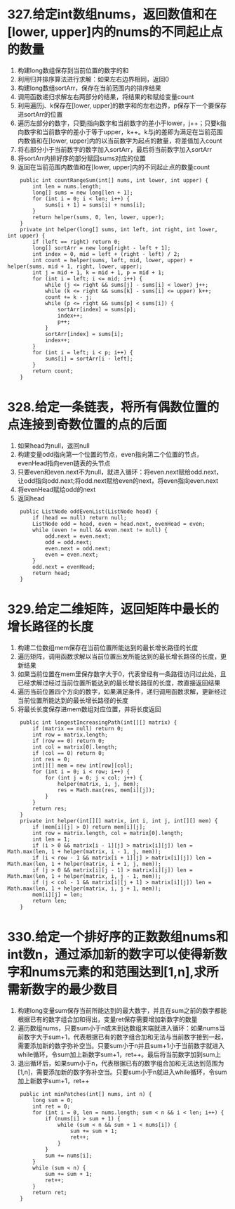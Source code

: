 # 327.给定int数组nums，返回数值和在[lower, upper]内的nums的不同起止点的数量
1. 构建long数组保存到当前位置的数字的和
2. 利用归并排序算法进行求解：如果左右边界相同，返回0
3. 构建long数组sortArr，保存在当前范围内的排序结果
4. 调用函数递归求解左右两部分的结果，将结果的和赋给变量count
5. 利用遍历j、k保存在[lower, upper]的数字和的左右边界，p保存下一个要保存进sortArr的位置
6. 遍历左部分的数字，只要j指向数字和当前数字的差小于lower，j++；只要k指向数字和当前数字的差小于等于upper，k++。k与j的差即为满足在当前范围内数值和在[lower, upper]内的以当前数字为起点的数量，将差值加入count
7. 将右部分小于当前数字的数字加入sortArr，最后将当前数字加入sortArr
8. 将sortArr内排好序的部分赋回sums对应的位置
9. 返回在当前范围内数值和在[lower, upper]内的不同起止点的数量count
```
    public int countRangeSum(int[] nums, int lower, int upper) {
        int len = nums.length;
        long[] sums = new long[len + 1];
        for (int i = 0; i < len; i++) {
            sums[i + 1] = sums[i] + nums[i];
        }
        return helper(sums, 0, len, lower, upper);
    }
    private int helper(long[] sums, int left, int right, int lower, int upper) {
        if (left == right) return 0;
        long[] sortArr = new long[right - left + 1];
        int index = 0, mid = left + (right - left) / 2;
        int count = helper(sums, left, mid, lower, upper) + helper(sums, mid + 1, right, lower, upper);
        int j = mid + 1, k = mid + 1, p = mid + 1;
        for (int i = left; i <= mid; i++) {
            while (j <= right && sums[j] - sums[i] < lower) j++;
            while (k <= right && sums[k] - sums[i] <= upper) k++;
            count += k - j;
            while (p <= right && sums[p] < sums[i]) {
                sortArr[index] = sums[p];
                index++;
                p++;
            }
            sortArr[index] = sums[i];
            index++;
        }
        for (int i = left; i < p; i++) {
            sums[i] = sortArr[i - left];
        }
        return count;
    }
```

# 328.给定一条链表，将所有偶数位置的点连接到奇数位置的点的后面
1. 如果head为null，返回null
2. 构建变量odd指向第一个位置的节点，even指向第二个位置的节点，evenHead指向even链表的头节点
3. 只要even和even.next不为null，就进入循环：将even.next赋给odd.next，让odd指向odd.next;将odd.next赋给even的next，将even指向even.next
4. 将evenHead赋给odd的next
5. 返回head
```
    public ListNode oddEvenList(ListNode head) {
        if (head == null) return null;
        ListNode odd = head, even = head.next, evenHead = even;
        while (even != null && even.next != null) {
            odd.next = even.next;
            odd = odd.next;
            even.next = odd.next;
            even = even.next;
        }
        odd.next = evenHead;
        return head;
    }
```

# 329.给定二维矩阵，返回矩阵中最长的增长路径的长度
1. 构建二位数组mem保存在当前位置所能达到的最长增长路径的长度
2. 遍历矩阵，调用函数求解以当前位置出发所能达到的最长增长路径的长度，更新结果
3. 如果当前位置在mem里保存数字大于0，代表曾经有一条路径访问过此处，且已经求解过经过当前位置所能达到的最长增长路径的长度，故直接返回结果
4. 遍历当前位置四个方向的数字，如果满足条件，递归调用函数求解，更新经过当前位置所能达到的最长增长路径的长度
5. 将最长长度保存进mem数组对应位置，并将长度返回
```
    public int longestIncreasingPath(int[][] matrix) {
        if (matrix == null) return 0;
        int row = matrix.length;
        if (row == 0) return 0;
        int col = matrix[0].length;
        if (col == 0) return 0;
        int res = 0;
        int[][] mem = new int[row][col];
        for (int i = 0; i < row; i++) {
            for (int j = 0; j < col; j++) {
                helper(matrix, i, j, mem);
                res = Math.max(res, mem[i][j]);
            }
        }
        return res;
    }
    private int helper(int[][] matrix, int i, int j, int[][] mem) {
        if (mem[i][j] > 0) return mem[i][j];
        int row = matrix.length, col = matrix[0].length;
        int len = 1;
        if (i > 0 && matrix[i - 1][j] > matrix[i][j]) len = Math.max(len, 1 + helper(matrix, i - 1, j, mem));
        if (i < row - 1 && matrix[i + 1][j] > matrix[i][j]) len = Math.max(len, 1 + helper(matrix, i + 1, j, mem));
        if (j > 0 && matrix[i][j - 1] > matrix[i][j]) len = Math.max(len, 1 + helper(matrix, i, j - 1, mem));
        if (j < col - 1 && matrix[i][j + 1] > matrix[i][j]) len = Math.max(len, 1 + helper(matrix, i, j + 1, mem));
        mem[i][j] = len;
        return len;
    }
```

# 330.给定一个排好序的正数数组nums和int数n，通过添加新的数字可以使得新数字和nums元素的和范围达到[1,n],求所需新数字的最少数目
1. 构建long变量sum保存当前所能达到的最大数字，并且在sum之前的数字都能根据已有的数字组合加和得出，变量ret保存需要增加新数字的数量
2. 遍历数组nums，只要sum小于n或未到达数组末端就进入循环：如果nums当前数字大于sum+1，代表根据已有的数字组合加和无法与当前数字接到一起，需要添加新的数字弥补空当。只要sum小于n并且sum+1小于当前数字就进入while循环，令sum加上新数字sum+1，ret++。最后将当前数字加到sum上
3. 退出循环后，如果sum小于n，代表根据已有的数字组合加和无法达到范围为[1,n]，需要添加新的数字弥补空当。只要sum小于n就进入while循环，令sum加上新数字sum+1，ret++
```
    public int minPatches(int[] nums, int n) {
        long sum = 0;
        int ret = 0;
        for (int i = 0, len = nums.length; sum < n && i < len; i++) {
            if (nums[i] > sum + 1) {
                while (sum < n && sum + 1 < nums[i]) {
                    sum += sum + 1;
                    ret++;
                }
            }
            sum += nums[i];
        }
        while (sum < n) {
            sum += sum + 1;
            ret++;
        }
        return ret;
    }
```
